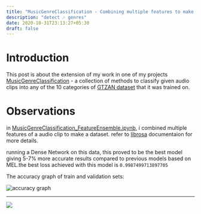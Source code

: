 ```yaml
---
title: "MusicGenreClassification - Combining multiple features to make a better model"
description: "detect 🎶 genres"
date: 2020-10-31T23:13:27+05:30
draft: false
---
```


# Introduction

This post is about the extension of my work in one of my projects [MusicGenreClassification](https://github.com/jkotra/MusicGenreClassification/) - a collection of methods to classify given audio clips into any of the 10 categories of [GTZAN dataset](http://marsyas.info/downloads/datasets.html) that it was trained on.

# Observations

in [MusicGenreClassification_FeatureEnsemble.ipynb](https://github.com/jkotra/MusicGenreClassification/blob/master/MusicGenreClassification_FeatureEnsemble.ipynb), i combined multiple features of a audio clip to make a dataset. refer to [librosa](https://librosa.org/doc/latest/feature.html) documentaion for more details.

running a Dense Network on this data, this proved to be the best model giving 5-7% more accurate results compared to previous models based on MEL.the best loss achieved with this model is `0.9987499713897705`

The accuracy graph of train and validation sets:

![accuracy graph](https://i.imgur.com/uj6NOks.png)

---

[<img src="https://colab.research.google.com/assets/colab-badge.svg">](https://colab.research.google.com/drive/1F-wKKgE--e_EdY_ZO4jYTpkQJVtIwcHR?usp=sharing)
